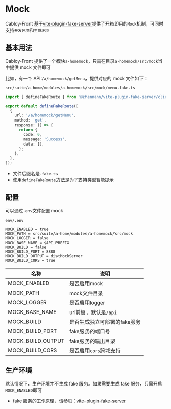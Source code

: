 # Mock

Cabloy-Front 基于[vite-plugin-fake-server](https://github.com/condorheroblog/vite-plugin-fake-server/)提供了开箱即用的`Mock`机制，可同时支持`开发环境`和`生成环境`

## 基本用法

Cabloy-Front 提供了一个模块`a-homemock`，只需在目录`a-homemock/src/mock`当中提供 mock 文件即可

比如，有一个 API:`/a/homemock/getMenu`，提供对应的 mock 文件如下：

`src/suite/a-home/modules/a-homemock/src/mock/menu.fake.ts`

```typescript
import { defineFakeRoute } from '@zhennann/vite-plugin-fake-server/client';

export default defineFakeRoute([
  {
    url: '/a/homemock/getMenu',
    method: 'get',
    response: () => {
      return {
        code: 0,
        message: 'Success',
        data: [],
      };
    },
  },
]);
```

- 文件后缀名是`.fake.ts`
- 使用`defineFakeRoute`方法是为了支持类型智能提示

## 配置

可以通过`.env`文件配置 mock

`env/.env`

```env
MOCK_ENABLED = true
MOCK_PATH = src/suite/a-home/modules/a-homemock/src/mock
MOCK_LOGGER = false
MOCK_BASE_NAME = $API_PREFIX
MOCK_BUILD = false
MOCK_BUILD_PORT = 8888
MOCK_BUILD_OUTPUT = distMockServer
MOCK_BUILD_CORS = true
```

| 名称              | 说明                         |
| ----------------- | ---------------------------- |
| MOCK_ENABLED      | 是否启用mock                 |
| MOCK_PATH         | mock文件目录                 |
| MOCK_LOGGER       | 是否启用logger               |
| MOCK_BASE_NAME    | url前缀，默认是`/api`        |
| MOCK_BUILD        | 是否生成独立可部署的fake服务 |
| MOCK_BUILD_PORT   | fake服务的端口号             |
| MOCK_BUILD_OUTPUT | fake服务的输出目录           |
| MOCK_BUILD_CORS   | 是否启用`cors`跨域支持       |

## 生产环境

默认情况下，生产环境并不生成 fake 服务。如果需要生成 fake 服务，只需开启`MOCK_ENABLED`即可

- fake 服务的工作原理，请参见：[vite-plugin-fake-server](https://github.com/condorheroblog/vite-plugin-fake-server/)
